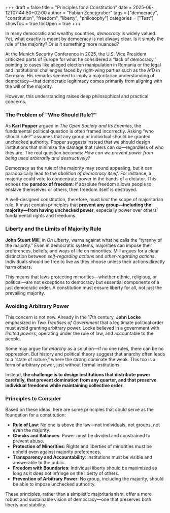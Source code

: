 +++
draft = false
title = "Principles for a Constitution"
date = 2025-06-12T07:44:50+02:00
author = "Fabian Zehetgruber"
tags = ["democracy", "constitution", "freedom", "liberty", "philosophy"]
categories = ["Test"]
showToc = true
tocOpen = true
+++

In many democratic and wealthy countries, *democracy* is widely valued. Yet, what exactly is meant by democracy is not always clear. Is it simply the rule of the majority? Or is it something more nuanced?

At the Munich Security Conference in 2025, the U.S. Vice President criticized parts of Europe for what he considered a “lack of democracy,” pointing to cases like alleged election manipulation in Romania or the legal and institutional challenges faced by right-wing parties such as the AfD in Germany. His remarks seemed to imply a majoritarian understanding of democracy—that democratic legitimacy comes primarily from aligning with the will of the majority.

However, this understanding raises deep philosophical and practical concerns.

### The Problem of "Who Should Rule?"

As **Karl Popper** argued in *The Open Society and Its Enemies*, the fundamental political question is often framed incorrectly. Asking “who should rule?” assumes that any group or individual should be granted unchecked authority. Popper suggests instead that we should design institutions that minimize the damage that rulers can do—regardless of who they are. The real question becomes: *How can we prevent power from being used arbitrarily and destructively?*

Democracy as the rule of the majority may sound appealing, but it can paradoxically lead to the *abolition of democracy itself*. For instance, a majority could vote to concentrate power in the hands of a dictator. This echoes the **paradox of freedom**: if absolute freedom allows people to enslave themselves or others, then freedom itself is destroyed.

A well-designed constitution, therefore, must *limit* the scope of majoritarian rule. It must contain principles that **prevent any group—including the majority—from having unchecked power**, especially power over others’ fundamental rights and freedoms.

### Liberty and the Limits of Majority Rule

**John Stuart Mill**, in *On Liberty*, warns against what he calls the “tyranny of the majority.” Even in democratic systems, majorities can impose their preferences, beliefs, and ways of life on minorities. Mill argues for a clear distinction between *self-regarding actions* and *other-regarding actions*. Individuals should be free to live as they choose unless their actions directly harm others.

This means that laws protecting minorities—whether ethnic, religious, or political—are not exceptions to democracy but essential components of a just democratic order. A constitution must ensure liberty for all, not just the prevailing majority.

### Avoiding Arbitrary Power

This concern is not new. Already in the 17th century, **John Locke** emphasized in *Two Treatises of Government* that a legitimate political order must avoid granting arbitrary power. Locke believed in a government with *limited powers*, operating under the rule of law, and accountable to the people.

Some may argue for *anarchy* as a solution—if no one rules, there can be no oppression. But history and political theory suggest that anarchy often leads to a “state of nature,” where the strong dominate the weak. This too is a form of arbitrary power, just without formal institutions.

Instead, **the challenge is to design institutions that distribute power carefully, that prevent domination from any quarter, and that preserve individual freedoms while maintaining collective order**.

### Principles to Consider

Based on these ideas, here are some principles that could serve as the foundation for a constitution:

* **Rule of Law**: No one is above the law—not individuals, not groups, not even the majority.
* **Checks and Balances**: Power must be divided and constrained to prevent abuse.
* **Protection of Minorities**: Rights and liberties of minorities must be upheld even against majority preferences.
* **Transparency and Accountability**: Institutions must be visible and answerable to the public.
* **Freedom with Boundaries**: Individual liberty should be maximized as long as it does not infringe on the liberty of others.
* **Prevention of Arbitrary Power**: No group, including the majority, should be able to impose unchecked authority.

These principles, rather than a simplistic majoritarianism, offer a more robust and sustainable vision of democracy—one that preserves both liberty and stability.